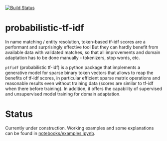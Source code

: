 [![Build Status](https://travis-ci.org/mossadnik/probabilistic-tf-idf.svg?branch=master)](https://travis-ci.org/mossadnik/probabilistic-tf-idf)

# probabilistic-tf-idf

In name matching / entity resolution, token-based tf-idf scores are a performant and surprisingly effective tool But they can hardly benefit from available data with validated matches, so that all improvements and domain adaptation has to be done manually - tokenizers, stop words, etc.

`ptfidf` (probabilistic tf-idf) is a python package that implements a generative model for sparse binary token vectors that allows to reap the benefits of tf-idf scores, in particular efficient sparse matrix operations and reasonable results even without training data (scores are similar to tf-idf when there before training).
In addition, it offers the capability of supervised and unsupervised model training for domain adaptation.

# Status

Currently under construction. Working examples and some explanations can be found in [notebooks/examples.ipynb](./notebooks/examples.ipynb).
